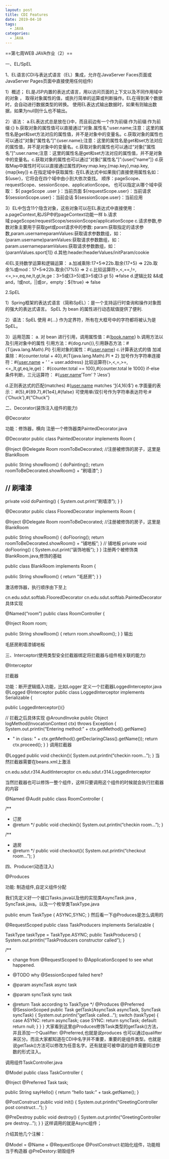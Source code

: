 ```yaml
---
layout: post
title: CDI Features
date: 2019-04-10
tags:
  - JAVA 
categories: 
  - JAVA
---
```

==第七周WEB JAVA作业（2）==
<!-- more -->

一、EL/SpEL

1、EL语言(CDI与表达式语言（EL）集成，允许在JavaServer Faces页面或JavaServer Pages页面中直接使用任何组件)

1）概述；
EL是JSP内置的表达式语言，用以访问页面的上下文以及不同作用域中的对象 ，
取得对象属性的值，或执行简单的运算或判断操作。EL在得到某个数据时，会自动进行数据类型的转换。
使用EL表达式输出数据时，如果有则输出数据，如果为null则什么也不输出。

2）语法：
a.EL表达式总是放在{}中，而且前边有一个作为前缀:作为前缀:作为前缀:{}
b.获取对象的属性值可以直接通过“对象.属性名”:user.name;注意：这里的属性名是get和set方法对应的属性值，并不是对象中的变量名。c.获取对象的属性也可以通过“对象[“属性名”]”:{user.name};注意：这里的属性名是get和set方法对应的属性值，并不是对象中的变量名。c.获取对象的属性也可以通过“对象[“属性名”]”:user.name;注意：这里的属性名是get和set方法对应的属性值，并不是对象中的变量名。c.获取对象的属性也可以通过“对象[“属性名”]”:{user[“name”]}
d.获取Map中属性时可以以直接通过属性的key:map.key,{map.key},map.key,{map[key]}
e.在指定域中获取属性:
在EL表达式中如果我们直接使用属性名如：${user}，它将会在四个域中由小到大依次查找。
顺序：pageScope、requestScope、sessionScope、applicationScope。
也可以指定从哪个域中获取：
${ pageScope .user }：当前页面
${requestScope.user}：当前请求
${sessionScope.user}：当前会话
${sessionScope.user}：当前应用

3）EL中包含11个隐含对象，这些对象可以在EL表达式中直接使用：
a.pageContext,和JSP中的pageContext功能一样
b.请求域:pageScope/requestScope/sessionScope/applicationScope
c.请求参数,参数对象主要用于获取get或post请求中的参数:
param:获取指定的请求参数,param.usernameparamValues:获取请求参数数组，如：{param.username}paramValues:获取请求参数数组，如：param.usernameparamValues:获取请求参数数组，如：{paramValues.sport[1]}
d.其他:header/headerValues/initParam/cookie

4)EL支持数学运算和逻辑运算：
a.加减乘除:17+5=>22b.取余{17+5} =&gt; 22b.取余%或mod：17+5=>22b.取余{17%5} => 2
c.比较运算符>,<,==,!=,<=,>=,eq,ne,lt,gt,le,ge：3>5或{3&gt;5}或3>5或{3 gt 5} =>false
d.逻辑比较 &&或and，!或not，||或or，empty：${!true} => false

2.SpEL

1）Spring框架的表达式语言（简称SpEL）：是一个支持运行时查询和操作对象图的强大的表达式语言。
SpEL 为 bean 的属性进行动态赋值提供了便利.

2）语法：SpEL 使用 #{…} 作为定界符，所有在大框号中的字符都将被认为是 SpEL。

3）运用范围：
a. 对 bean 进行引用，调用属性值：#{[book.name](http://book.name/)}
b.调用方法以及引用对象中的属性
引用方法：#{dog.run()},引用静态方法：#{T(java.lang.Math).PI}
引用对象的属性：#{[user.name](http://user.name/)}
c.计算表达式的值
加减乘除：#{counter.total + 40},#{T(java.lang.Math).PI * 2}
加号作为字符串连接符：#{[user.name](http://user.name/) + ’ ’ + user.address}
比较运算符(>,<,=,>=,<=,,lt,gt,eq,le,ge)：
#{counter.total == 100},#{counter.total le 1000}
if-else条件判断，三元运算符：
#{[user.name](http://user.name/)’Tom’ ? ‘Jess’}

d.正则表达式的匹配(matches)
#{[user.name](http://user.name/) matches ‘[1](https://blog.csdn.net/weixin_38182535/article/details/89165171#fn1){4,16}$’}
e.字面量的表示：
#{5},#{89.7},#{1e4},#{false}
可使用单/双引号作为字符串表达符号:#{‘Chuck’},#{“Chuck”}

二、Decorator(装饰注入组件的能力)

@Decorator

功能：修饰器，横向
注册一个修饰器类PaintedDecorator.java

@Decorator
public class PaintedDecorator implements Room {

@Inject
@Delegate
Room roomToBeDecorated; //注册被修饰的房子，这里是BlankRoom

public String showRoom() {
doPainting();
return roomToBeDecorated.showRoom() + “刷墙漆”;
}

## // 刷墙漆
private void doPainting() {
System.out.print(“刷墙漆”);
}
}

@Decorator
public class FlooredDecorator implements Room {

@Inject
@Delegate
Room roomToBeDecorated; //注册被修饰的房子，这里是BlankRoom

public String showRoom() {
doFlooring();
return roomToBeDecorated.showRoom() + “铺地板”;
}
// 铺地板
private void doFlooring() {
System.out.print(“装饰地板”);
}
}
注册两个被修饰类BlankRoom.java,修饰的基础

public class BlankRoom implements Room {

public String showRoom() {
return “毛胚房”;
}
}

激活修饰器，执行顺序由下至上

cn.edu.sdut.softlab.FlooredDecorator cn.edu.sdut.softlab.PaintedDecorator 具体实现

@Named(“room”)
public class RoomController {

@Inject
Room room;

public String showRoom() {
return room.showRoom();
}
}
输出

毛胚房刷墙漆铺地板

三、Interceptor(使用类型安全拦截器绑定将拦截器与组件相关联的能力)

@Interceptor

拦截器

功能：断开逻辑插入功能，比如Logger
定义一个拦截器LoggedInterceptor.java
@Logged
@Interceptor
public class LoggedInterceptor implements Serializable {

public LoggedInterceptor(){}

// 拦截之后具体实现
@AroundInvoke
public Object logMethod(InvocationContext ctx) throws Exception {
System.out.println(“Entering method:” + ctx.getMethod().getName()

*   " in class: " + ctx.getMethod().getDeclaringClass().getName());
    return ctx.proceed();
    }
    }
    调用拦截器

@Logged
public void checkin(){
System.out.println(“checkin room…”);
}
当然拦截器需要在beans.xml上激活

cn.edu.sdut.r314.AuditInterceptor
cn.edu.sdut.r314.LoggedInterceptor

当然拦截器也可以修饰一整个组件，这样只要调用这个组件的时候就会执行拦截器的内容

@Named
@Audit
public class RoomController {

/**

*   订房
*   @return
    */
    public void checkin(){
    System.out.println(“checkin room…”);
    }

/**

*   退房
*   @return
    */
    public void checkout(){
    System.out.println(“checkout room…”);
    }

四、Producer(动态注入)

@Produces

功能: 制造组件,自定义组件分配

我们先定义好一个接口Tasks.java以及他的实现类AsyncTask.java , SyncTask.java。以及一个枚举类TaskType.java

public enum TaskType {
ASYNC,SYNC;
}
然后看一下@Produces是怎么调用的

@RequestScoped
public class TaskProducers implements Serializable {

TaskType taskType = TaskType.ASYNC;
public TaskProducers() {
System.out.println(“TaskProducers constructor called”);
}

/**

*   change from @RequestScoped to @ApplicationScoped to see what happened.

*   @TODO why @SessionScoped failed here?
*   @param asyncTask async task
*   @param syncTask sync task
*   @return Task according to TaskType
    */
    @Produces
    @Preferred
    @SessionScoped
    public Task getTask(AsyncTask asyncTask, SyncTask syncTask) {
    System.out.println(“getTask called…”);
    switch (taskType) {
    case ASYNC:
    return asyncTask;
    case SYNC:
    return syncTask;
    default:
    return null;
    }
    }
    }
    大家看到这里@Produces修饰Task类型的getTask()方法，并且添加一个Qualifter: @Preferred,也就是说produces 也可以通过qualifter来区分。而且大家都知道在CDI中名字并不重要，重要的是组件类型。也就是说getTask()方法可以修改为任意名字。还有就是可被申请的组件需要同过参数的形式注入。

调用组件TaskController.java

@Model
public class TaskController {

@Inject
@Preferred
Task task;

public String sayHello() {
return “hello task:” + task.getName();
}

@PostConstruct
public void init() {
System.out.println(“GreetingController post construct…”);
}

@PreDestroy
public void destroy() {
System.out.println(“GreetingController pre destroy…”);
}
}
这样调用的就是Async组件；

介绍其他几个注解：

@Model = @Name + @RequestScope
@PostConstruct:初始化组件，功能相当于构造器
@PreDestory:销毁组件
